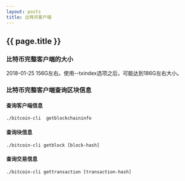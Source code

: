 ```yaml
---
layout: posts 
title: 比特币客户端
---
```


## {{ page.title }}

### 比特币完整客户端的大小

2018-01-25 156G左右。使用--txindex选项之后，可能达到186G左右大小。

### 比特币完整客户端查询区块信息

#### 查询客户端信息

    ./bitcoin-cli  getblockchaininfo

#### 查询块信息

    ./bitcoin-cli getblock [block-hash]

#### 查询交易信息

    ./bitcoin-cli gettransaction [transaction-hash]



